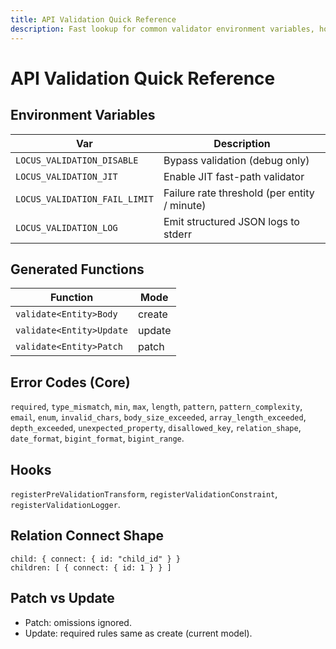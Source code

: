 ```yaml
---
title: API Validation Quick Reference
description: Fast lookup for common validator environment variables, hooks, and error codes.
---
```


# API Validation Quick Reference

## Environment Variables
| Var | Description |
|-----|-------------|
| `LOCUS_VALIDATION_DISABLE` | Bypass validation (debug only) |
| `LOCUS_VALIDATION_JIT` | Enable JIT fast-path validator |
| `LOCUS_VALIDATION_FAIL_LIMIT` | Failure rate threshold (per entity / minute) |
| `LOCUS_VALIDATION_LOG` | Emit structured JSON logs to stderr |

## Generated Functions
| Function | Mode |
|----------|------|
| `validate<Entity>Body` | create |
| `validate<Entity>Update` | update |
| `validate<Entity>Patch` | patch |

## Error Codes (Core)
`required`, `type_mismatch`, `min`, `max`, `length`, `pattern`, `pattern_complexity`, `email`, `enum`, `invalid_chars`, `body_size_exceeded`, `array_length_exceeded`, `depth_exceeded`, `unexpected_property`, `disallowed_key`, `relation_shape`, `date_format`, `bigint_format`, `bigint_range`.

## Hooks
`registerPreValidationTransform`, `registerValidationConstraint`, `registerValidationLogger`.

## Relation Connect Shape
```
child: { connect: { id: "child_id" } }
children: [ { connect: { id: 1 } } ]
```

## Patch vs Update
- Patch: omissions ignored.
- Update: required rules same as create (current model).
